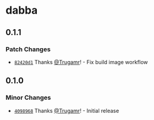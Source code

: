 # dabba

## 0.1.1

### Patch Changes

- [`82420d1`](https://github.com/Trugamr/dabba/commit/82420d14ad608ccbd68b77fcf5eee307a2ba3cd0) Thanks [@Trugamr](https://github.com/Trugamr)! - Fix build image workflow

## 0.1.0

### Minor Changes

- [`4098968`](https://github.com/Trugamr/dabba/commit/4098968ca75566bda28436e5d04039e408c5ad80) Thanks [@Trugamr](https://github.com/Trugamr)! - Initial release
